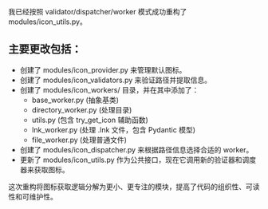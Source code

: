 我已经按照 validator/dispatcher/worker 模式成功重构了 modules/icon_utils.py。

## 主要更改包括：

- 创建了 modules/icon_provider.py 来管理默认图标。
- 创建了 modules/icon_validators.py 来验证路径并提取信息。
- 创建了 modules/icon_workers/ 目录，并在其中添加了：
  - base_worker.py (抽象基类)
  - directory_worker.py (处理目录)
  - utils.py (包含 try_get_icon 辅助函数)
  - lnk_worker.py (处理 .lnk 文件，包含 Pydantic 模型)
  - file_worker.py (处理普通文件)
- 创建了 modules/icon_dispatcher.py 来根据路径信息选择合适的 worker。
- 更新了 modules/icon_utils.py 作为公共接口，现在它调用新的验证器和调度器来获取图标。

这次重构将图标获取逻辑分解为更小、更专注的模块，提高了代码的组织性、可读性和可维护性。